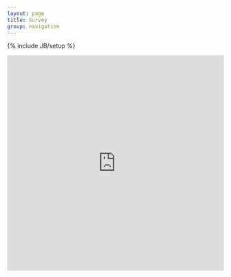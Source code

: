 ```yaml
---
layout: page
title: Survey
group: navigation
---
```

{% include JB/setup %}

<iframe src="https://docs.google.com/forms/d/1AfKb-sMbzxBwwfEDJIkDjYR6enxHSKbV1hyhKFnlgwg/viewform?embedded=true" width="100%" height="500" frameborder="0" marginheight="0" marginwidth="0"> Loading... </iframe>


